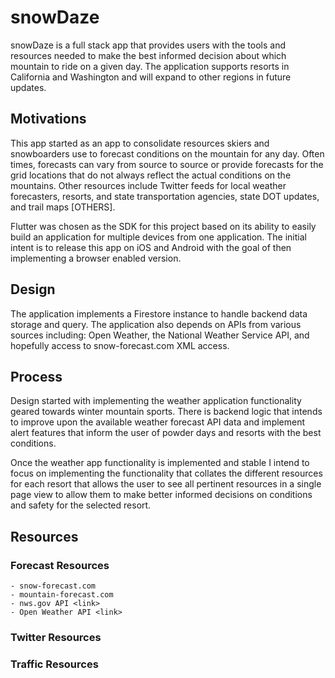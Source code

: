 # snowDaze

<p>
snowDaze is a full stack app that provides users with the tools and resources needed 
to make the best informed decision about which mountain to ride on a given day. The  
application supports resorts in California and Washington and will expand to other 
regions in future updates. 
</p>

## Motivations

<p>
This app started as an app to consolidate resources skiers and snowboarders use to 
forecast conditions on the mountain for any day. Often times, forecasts can vary from 
source to source or provide forecasts for the grid locations that do not always 
reflect the actual conditions on the mountains. Other resources include Twitter feeds 
for local weather forecasters, resorts, and state transportation agencies, state DOT 
updates, and trail maps [OTHERS].
</p>
<p>
Flutter was chosen as the SDK for this project based on its ability to easily build an 
application for multiple devices from one application. The initial intent is to release 
this app on iOS and Android with the goal of then implementing a browser enabled version. 
</p>

## Design

<p>
The application implements a Firestore instance to handle backend data storage and query. 
The application also depends on APIs from various sources including: Open Weather, 
the National Weather Service API, and hopefully access to snow-forecast.com XML access.
</p>

## Process

<p>
Design started with implementing the weather application functionality geared towards 
winter mountain sports. There is backend logic that intends to improve upon the available 
weather forecast API data and implement alert features that inform the user of powder days 
and resorts with the best conditions.
</p>
<p> 
Once the weather app functionality is implemented and stable I intend to focus on 
implementing the functionality that collates the different resources for each resort that 
allows the user to see all pertinent resources in a single page view to allow them to make 
better informed decisions on conditions and safety for the selected resort. 
</p>

## Resources

### Forecast Resources

    - snow-forecast.com
    - mountain-forecast.com
    - nws.gov API <link>
    - Open Weather API <link>

### Twitter Resources

### Traffic Resources